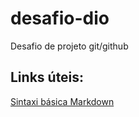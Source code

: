 # desafio-dio
Desafio de projeto git/github


## Links úteis:
[Sintaxi básica Markdown](https://www.markdownguide.org/basic-syntax/)
